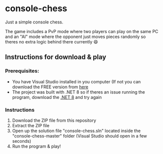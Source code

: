 ﻿# console-chess
 Just a simple console chess.
 
 The game includes a PvP mode where two players can play on the same PC and an "AI" mode where the opponent just moves pieces randomly so theres no extra logic behind there currently 😄

 ## Instructions for download & play
 ### Prerequisites:
 - You have Visual Studio installed in you computer (If not you can download the FREE version from [here](https://visualstudio.microsoft.com/)
 - The project was built with .NET 8 so if theres an issue running the program, download the [.NET 8](https://dotnet.microsoft.com/en-us/download/dotnet/8.0) and try again

### Instructions
 1. Download the ZIP file from this repository
 2. Extract the ZIP file
 3. Open up the solution file "console-chess.sln" located inside the "console-chess-master" folder (Visual Studio should open in a few seconds)
 5. Run the program & play!
